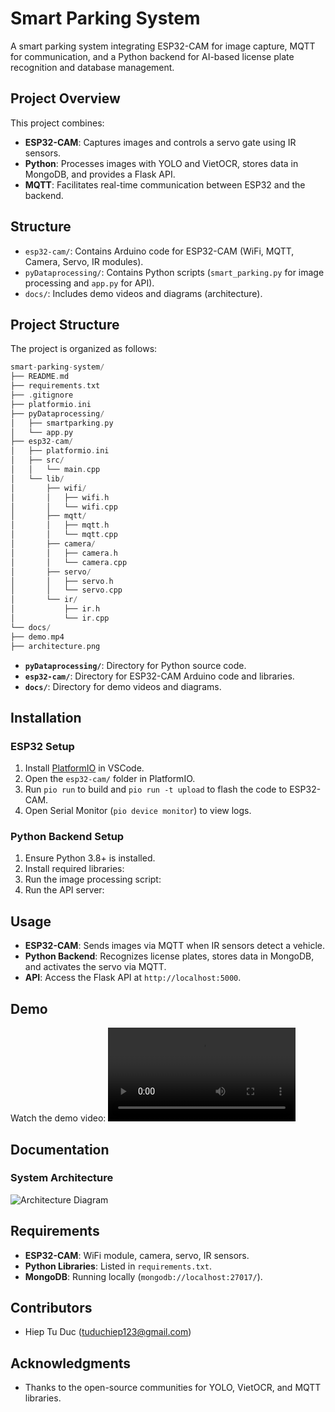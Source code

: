 # Smart Parking System

A smart parking system integrating ESP32-CAM for image capture, MQTT for communication, and a Python backend for AI-based license plate recognition and database management.

## Project Overview
This project combines:
- **ESP32-CAM**: Captures images and controls a servo gate using IR sensors.
- **Python**: Processes images with YOLO and VietOCR, stores data in MongoDB, and provides a Flask API.
- **MQTT**: Facilitates real-time communication between ESP32 and the backend.

## Structure
- `esp32-cam/`: Contains Arduino code for ESP32-CAM (WiFi, MQTT, Camera, Servo, IR modules).
- `pyDataprocessing/`: Contains Python scripts (`smart_parking.py` for image processing and `app.py` for API).
- `docs/`: Includes demo videos and diagrams (architecture).

## Project Structure
The project is organized as follows:
```c
smart-parking-system/
├── README.md
├── requirements.txt
├── .gitignore
├── platformio.ini
├── pyDataprocessing/
│   ├── smartparking.py
│   └── app.py
├── esp32-cam/
│   ├── platformio.ini
│   ├── src/
│   │   └── main.cpp
│   └── lib/
│       ├── wifi/
│       │   ├── wifi.h
│       │   └── wifi.cpp
│       ├── mqtt/
│       │   ├── mqtt.h
│       │   └── mqtt.cpp
│       ├── camera/
│       │   ├── camera.h
│       │   └── camera.cpp
│       ├── servo/
│       │   ├── servo.h
│       │   └── servo.cpp
│       └── ir/
│           ├── ir.h
│           └── ir.cpp
└── docs/
├── demo.mp4
├── architecture.png
```
- **`pyDataprocessing/`**: Directory for Python source code.
- **`esp32-cam/`**: Directory for ESP32-CAM Arduino code and libraries.
- **`docs/`**: Directory for demo videos and diagrams.

## Installation

### ESP32 Setup
1. Install [PlatformIO](https://platformio.org/) in VSCode.
2. Open the `esp32-cam/` folder in PlatformIO.
3. Run `pio run` to build and `pio run -t upload` to flash the code to ESP32-CAM.
4. Open Serial Monitor (`pio device monitor`) to view logs.

### Python Backend Setup
1. Ensure Python 3.8+ is installed.
2. Install required libraries:
3. Run the image processing script:
4. Run the API server:

## Usage
- **ESP32-CAM**: Sends images via MQTT when IR sensors detect a vehicle.
- **Python Backend**: Recognizes license plates, stores data in MongoDB, and activates the servo via MQTT.
- **API**: Access the Flask API at `http://localhost:5000`.

## Demo
Watch the demo video:
![Demo Video](docs/demo.mp4)

## Documentation
### System Architecture
![Architecture Diagram](docs/architecture.png)

## Requirements
- **ESP32-CAM**: WiFi module, camera, servo, IR sensors.
- **Python Libraries**: Listed in `requirements.txt`.
- **MongoDB**: Running locally (`mongodb://localhost:27017/`).

## Contributors
- Hiep Tu Duc (tuduchiep123@gmail.com)

## Acknowledgments
- Thanks to the open-source communities for YOLO, VietOCR, and MQTT libraries.

